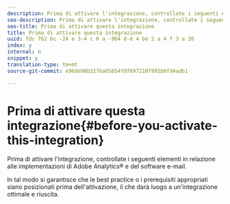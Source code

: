 ```yaml
---
description: Prima di attivare l'integrazione, controllate i seguenti elementi in relazione alle implementazioni di Adobe Analytics® e del software e-mail.
seo-description: Prima di attivare l'integrazione, controllate i seguenti elementi in relazione alle implementazioni di Adobe Analytics® e del software e-mail.
seo-title: Prima di attivare questa integrazione
title: Prima di attivare questa integrazione
uuid: fdc 762 bc -24 e 3-4 c 0 a -904 d-d 4 be 2 a 4 f 3 a 20
index: y
internal: n
snippet: y
translation-type: tm+mt
source-git-commit: e96de98b3176a05654fdf697210f992b0fd4adb1

---
```



# Prima di attivare questa integrazione{#before-you-activate-this-integration}

Prima di attivare l'integrazione, controllate i seguenti elementi in relazione alle implementazioni di Adobe Analytics® e del software e-mail.

In tal modo si garantisce che le best practice o i prerequisiti appropriati siano posizionati prima dell'attivazione, il che darà luogo a un'integrazione ottimale e riuscita.

